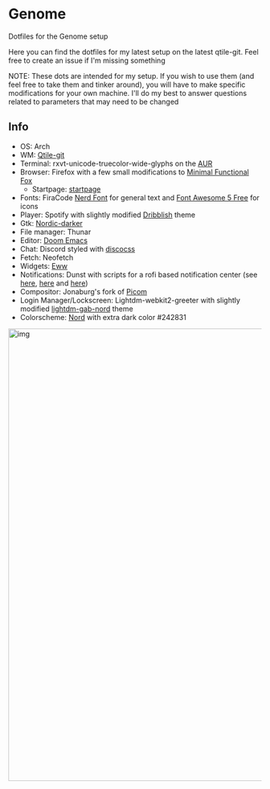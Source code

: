 # Genome
Dotfiles for the Genome setup

Here you can find the dotfiles for my latest setup on the latest qtile-git. Feel free to create an issue if I'm missing something

NOTE: These dots are intended for my setup. If you wish to use them (and feel free to take them and tinker around), you will have to make specific modifications
for your own machine. I'll do my best to answer questions related to parameters that may need to be changed

## Info
- OS: Arch
- WM: [Qtile-git](https://github.com/qtile/qtile)
- Terminal: rxvt-unicode-truecolor-wide-glyphs on the [AUR](https://aur.archlinux.org/packages/rxvt-unicode-truecolor-wide-glyphs/)
- Browser: Firefox with a few small modifications to [Minimal Functional Fox](https://github.com/mut-ex/minimal-functional-fox)
  - Startpage: [startpage](https://github.com/deepjyoti30/startpage)
- Fonts: FiraCode [Nerd Font](https://github.com/ryanoasis/nerd-fonts) for general text and [Font Awesome 5 Free](https://fontawesome.com/) for icons
- Player: Spotify with slightly modified [Dribblish](https://github.com/morpheusthewhite/spicetify-themes/tree/master/Dribbblish) theme
- Gtk: [Nordic-darker](https://github.com/EliverLara/Nordic)
- File manager: Thunar
- Editor: [Doom Emacs](https://github.com/hlissner/doom-emacs)
- Chat: Discord styled with [discocss](https://github.com/mlvzk/discocss)
- Fetch: Neofetch
- Widgets: [Eww](https://github.com/elkowar/eww)
- Notifications: Dunst with scripts for a rofi based notification center (see [here](https://github.com/Barbarossa93/Genome/blob/4a08d3cfd0900807aefaa9f9241a6dbf926c549b/.config/dunst/dunstrc#L77), [here](https://github.com/Barbarossa93/Genome/blob/main/.local/bin/dunst_logger.sh) and [here](https://github.com/Barbarossa93/Genome/blob/main/.local/bin/rofi_notif_center.sh))
- Compositor: Jonaburg's fork of [Picom](https://github.com/jonaburg/picom)
- Login Manager/Lockscreen: Lightdm-webkit2-greeter with slightly modified [lightdm-gab-nord](https://github.com/AlphaNecron/lightdm-gab-nord) theme
- Colorscheme: [Nord](https://www.nordtheme.com/) with extra dark color #242831

<img src="https://raw.githubusercontent.com/Barbarossa93/Genome/main/out.png" alt="img" align="center" width="900px">
